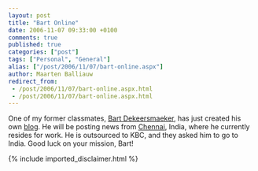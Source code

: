 ```yaml
---
layout: post
title: "Bart Online"
date: 2006-11-07 09:33:00 +0100
comments: true
published: true
categories: ["post"]
tags: ["Personal", "General"]
alias: ["/post/2006/11/07/bart-online.aspx"]
author: Maarten Balliauw
redirect_from:
 - /post/2006/11/07/bart-online.aspx.html
 - /post/2006/11/07/bart-online.aspx.html
---
```

One of my former classmates, <a href="http://www.bartonline.be/" mce_href="http://www.bartonline.be/">Bart Dekeersmaeker</a>, has just created his own <a href="http://www.bartonline.be/" mce_href="http://www.bartonline.be/">blog</a>. He will be posting news from <a href="http://nl.wikipedia.org/wiki/Chennai" mce_href="http://nl.wikipedia.org/wiki/Chennai">Chennai</a>, India, where he currently resides for work. He is outsourced to KBC, and they asked him to go to India. Good luck on your mission, Bart! 
{% include imported_disclaimer.html %}
